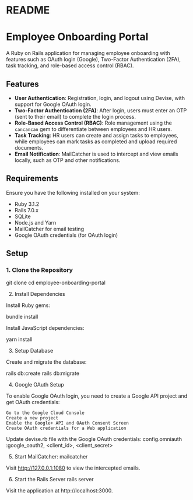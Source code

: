 # README

# Employee Onboarding Portal

A Ruby on Rails application for managing employee onboarding with features such as OAuth login (Google), Two-Factor Authentication (2FA), task tracking, and role-based access control (RBAC).

## Features
- **User Authentication**: Registration, login, and logout using Devise, with support for Google OAuth login.
- **Two-Factor Authentication (2FA)**: After login, users must enter an OTP (sent to their email) to complete the login process.
- **Role-Based Access Control (RBAC)**: Role management using the `cancancan` gem to differentiate between employees and HR users.
- **Task Tracking**: HR users can create and assign tasks to employees, while employees can mark tasks as completed and upload required documents.
- **Email Notification**: MailCatcher is used to intercept and view emails locally, such as OTP and other notifications.
  
## Requirements

Ensure you have the following installed on your system:

- Ruby 3.1.2
- Rails 7.0.x
- SQLite
- Node.js and Yarn
- MailCatcher for email testing
- Google OAuth credentials (for OAuth login)

## Setup

### 1. Clone the Repository

git clone <repository url>
cd employee-onboarding-portal

2. Install Dependencies

Install Ruby gems:

bundle install

Install JavaScript dependencies:

yarn install

3. Setup Database

Create and migrate the database:

rails db:create
rails db:migrate

4. Google OAuth Setup

To enable Google OAuth login, you need to create a Google API project and get OAuth credentials:

    Go to the Google Cloud Console
    Create a new project
    Enable the Google+ API and OAuth Consent Screen
    Create OAuth credentials for a Web application

Update devise.rb file with the Google OAuth credentials:
  config.omniauth :google_oauth2, <client_id>, <client_secret>

5. Start MailCatcher:
mailcatcher

Visit http://127.0.0.1:1080 to view the intercepted emails.

6. Start the Rails Server
rails server

Visit the application at http://localhost:3000.